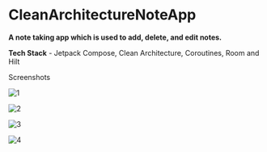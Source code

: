 # CleanArchitectureNoteApp
**A note taking app which is used to add, delete, and edit notes.**

**Tech Stack** - Jetpack Compose, Clean Architecture, Coroutines, Room and Hilt

Screenshots

![1](https://user-images.githubusercontent.com/99873564/191045032-fdec4250-2637-46ca-b1c7-7a7cd679acc6.png)

![2](https://user-images.githubusercontent.com/99873564/191045042-081ac4e3-3438-44f5-808e-183ade6dc45b.png)

![3](https://user-images.githubusercontent.com/99873564/191045053-c8c36658-fbd9-4147-931a-ad484a80afe8.png)

![4](https://user-images.githubusercontent.com/99873564/191045072-facd8313-277b-4145-a1c9-7b7a3e6c4f4b.png)

